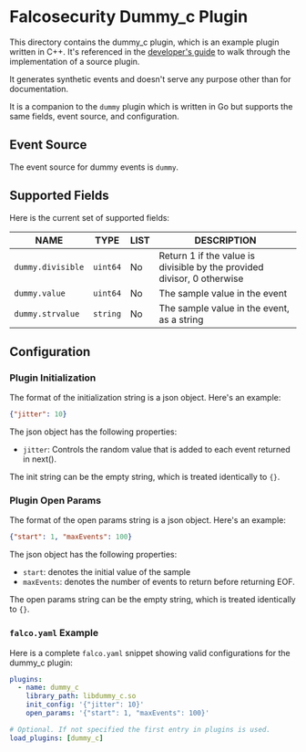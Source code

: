 # Falcosecurity Dummy_c Plugin

This directory contains the dummy_c plugin, which is an example plugin written in C++. It's referenced in the [developer's guide](https://falco.org/docs/plugins/developers_guide/) to walk through the implementation of a source plugin.

It generates synthetic events and doesn't serve any purpose other than for documentation.

It is a companion to the `dummy` plugin which is written in Go but supports the same fields, event source, and configuration.

## Event Source

The event source for dummy events is `dummy`.

## Supported Fields

Here is the current set of supported fields:

<!-- README-PLUGIN-FIELDS -->
|       NAME        |   TYPE   | LIST |                               DESCRIPTION                               |
|-------------------|----------|------|-------------------------------------------------------------------------|
| `dummy.divisible` | `uint64` | No   | Return 1 if the value is divisible by the provided divisor, 0 otherwise |
| `dummy.value`     | `uint64` | No   | The sample value in the event                                           |
| `dummy.strvalue`  | `string` | No   | The sample value in the event, as a string                              |
<!-- /README-PLUGIN-FIELDS -->

## Configuration

### Plugin Initialization

The format of the initialization string is a json object. Here's an example:

```json
{"jitter": 10}
```

The json object has the following properties:

* `jitter`: Controls the random value that is added to each event returned in next().

The init string can be the empty string, which is treated identically to `{}`.

### Plugin Open Params

The format of the open params string is a json object. Here's an example:

```json
{"start": 1, "maxEvents": 100}
```

The json object has the following properties:
* `start`: denotes the initial value of the sample
* `maxEvents`: denotes the number of events to return before returning EOF.

The open params string can be the empty string, which is treated identically to `{}`.

### `falco.yaml` Example

Here is a complete `falco.yaml` snippet showing valid configurations for the dummy_c plugin:

```yaml
plugins:
  - name: dummy_c
    library_path: libdummy_c.so
    init_config: '{"jitter": 10}'
    open_params: '{"start": 1, "maxEvents": 100}'

# Optional. If not specified the first entry in plugins is used.
load_plugins: [dummy_c]
```
